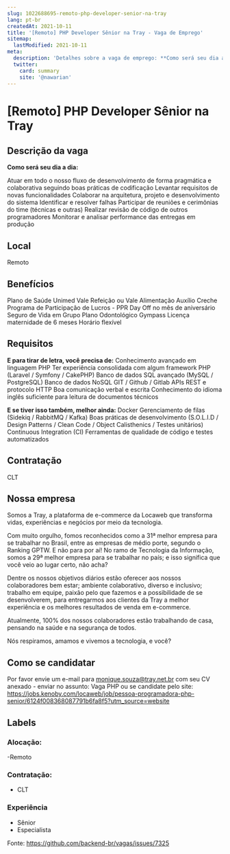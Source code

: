 ```yaml
---
slug: 1022688695-remoto-php-developer-senior-na-tray
lang: pt-br
createdAt: 2021-10-11
title: '[Remoto] PHP Developer Sênior na Tray - Vaga de Emprego'
sitemap:
  lastModified: 2021-10-11
meta:
  description: 'Detalhes sobre a vaga de emprego: **Como será seu dia a dia:** Atuar em todo o nosso fluxo de desenvolvimento de forma pragmática e colaborativa seguindo boas práticas de codificação Levantar requisitos de novas funcionalidades Colaborar na arquitetura, projeto e desenvolvimento do sistema Identificar e resolver falhas Participar de reuniões e cerimônias do time (técnicas e outras) Realizar revisão de código de outros programadores Monitorar e analisar performance das entregas em produção'
  twitter:
    card: summary
    site: '@nawarian'
---
```


# [Remoto] PHP Developer Sênior na Tray

<!--
==================================================
POR FAVOR, SÓ POSTE SE A VAGA FOR PARA DESENVOLVEDOR(A) PHP!

Não faça distinção de gênero no titulo da vaga.

Use: "PHP Developer" ao invés de "Desenvolvedor PHP" \o/

Exemplo: `[São Paulo/SP] PHP Developer na Nome da Empresa`

Evite fugir do padrão, isso só dá trabalho aos administradores,
pois os títulos são padronizados.
==================================================
-->

## Descrição da vaga
**Como será seu dia a dia:**

Atuar em todo o nosso fluxo de desenvolvimento de forma pragmática e colaborativa seguindo boas práticas de codificação
Levantar requisitos de novas funcionalidades
Colaborar na arquitetura, projeto e desenvolvimento do sistema
Identificar e resolver falhas
Participar de reuniões e cerimônias do time (técnicas e outras)
Realizar revisão de código de outros programadores
Monitorar e analisar performance das entregas em produção

## Local
Remoto

## Benefícios
Plano de Saúde Unimed 
Vale Refeição ou Vale Alimentação
Auxílio Creche
Programa de Participação de Lucros - PPR
Day Off no mês de aniversário
Seguro de Vida em Grupo
Plano Odontológico
Gympass
Licença maternidade de 6 meses
Horário flexível

## Requisitos
**E para tirar de letra, você precisa de:**
Conhecimento avançado em linguagem PHP
Ter experiência consolidada com algum framework PHP (Laravel / Symfony / CakePHP)
Banco de dados SQL avançado (MySQL / PostgreSQL)
Banco de dados NoSQL
GIT / Github / Gitlab
APIs REST e protocolo HTTP
Boa comunicação verbal e escrita
Conhecimento do idioma inglês suficiente para leitura de documentos técnicos 

**E se tiver isso também, melhor ainda:**
Docker
Gerenciamento de filas (Sidekiq / RabbitMQ / Kafka)
Boas práticas de desenvolvimento (S.O.L.I.D / Design Patterns / Clean Code / Object Calisthenics / Testes unitários)
Continuous Integration (CI)
Ferramentas de qualidade de código e testes automatizados

## Contratação

CLT

## Nossa empresa
Somos a Tray, a plataforma de e-commerce da Locaweb que transforma vidas, experiências e negócios por meio da tecnologia.

Com muito orgulho, fomos reconhecidos como a 31ª melhor empresa para se trabalhar no Brasil, entre as empresas de médio porte, segundo o Ranking GPTW. E não para por aí! No ramo de Tecnologia da Informação, somos a 29ª melhor empresa para se trabalhar no país; e isso significa que você veio ao lugar certo, não acha?

Dentre os nossos objetivos diários estão oferecer aos nossos colaboradores bem estar; ambiente colaborativo, diverso e inclusivo; trabalho em equipe, paixão pelo que fazemos e a possibilidade de se desenvolverem, para entregarmos aos clientes da Tray a melhor experiência e os melhores resultados de venda em e-commerce.

Atualmente, 100% dos nossos colaboradores  estão trabalhando de casa, pensando na saúde e na segurança de todos.


Nós respiramos, amamos e vivemos a tecnologia, e você? 

## Como se candidatar

Por favor envie um e-mail para monique.souza@tray.net.br com seu CV anexado - enviar no assunto: Vaga PHP ou se candidate pelo site: https://jobs.kenoby.com/locaweb/job/pessoa-programadora-php-senior/6124f008368087791b6fa8f5?utm_source=website

## Labels

<!-- Escolha abaixo, apague as que não fizerem sentido: -->
### Alocação:
-Remoto

### Contratação:
- CLT

### Experiência
- Sênior
- Especialista


Fonte: https://github.com/backend-br/vagas/issues/7325